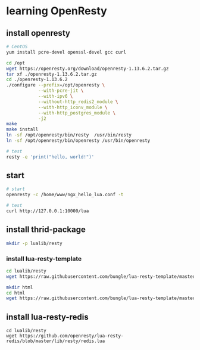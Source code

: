# learning OpenResty

## install openresty

```bash
# CentOS
yum install pcre-devel openssl-devel gcc curl

cd /opt
wget https://openresty.org/download/openresty-1.13.6.2.tar.gz
tar xf ./openresty-1.13.6.2.tar.gz
cd ./openresty-1.13.6.2
./configure --prefix=/opt/openresty \
            --with-pcre-jit \
            --with-ipv6 \
            --without-http_redis2_module \
            --with-http_iconv_module \
            --with-http_postgres_module \
            -j2
make
make install
ln -sf /opt/openresty/bin/resty  /usr/bin/resty
ln -sf /opt/openresty/bin/openresty /usr/bin/openresty

# test
resty -e 'print("hello, world!")'
```

## start

```bash
# start
openresty -c /home/www/ngx_hello_lua.conf -t

# test
curl http://127.0.0.1:10000/lua
```

## install thrid-package

```bash
mkdir -p lualib/resty
```

### install lua-resty-template

```bash
cd lualib/resty
wget https://raw.githubusercontent.com/bungle/lua-resty-template/master/lib/resty/template.lua

mkdir html
cd html
wget https://raw.githubusercontent.com/bungle/lua-resty-template/master/lib/resty/template/html
```

## install lua-resty-redis

```
cd lualib/resty
wget https://github.com/openresty/lua-resty-redis/blob/master/lib/resty/redis.lua
```
